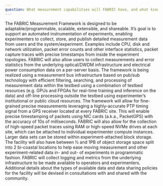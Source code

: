 ```yaml
---
question: What measurement capabilities will FABRIC have, and what kinds of measurement/experiment data will be made available to experimenters and where can the data be stored?
---
```

The FABRIC Measurement Framework is designed to be adaptable/programmable, scalable, extensible, and shareable. It’s goal is to support an automated instrumentation of experiments, enabling experimenters to collect, store, and publish detailed measurement data from users and the system/experiment. Examples include CPU, disk and network utilization, packet error counts and other interface statistics, packet capture traces with precise timestamps from inside the experiment topologies. FABRIC will also allow users to collect measurements and error statistics from the underlying optical/DWDM infrastructure and electrical power consumption data on a per-server basis.
The framework is being realized using a measurement bus infrastructure based on pub/sub technology with efficient filtering, searching, and processing of measurement data within the testbed  using a combination of testbed resources (e.g. GPUs and FPGAs for real-time training and inference on the data) and off-line processing outside the testbed using experimenter’s institutional or public cloud resources.
The framework will allow for fine-grained precise measurements leveraging a highly-accurate PTP timing signal from a GPS receiver located at every FABRIC site. This will enable precise timestamping of packets using NIC cards (a.k.a., PacketGPS) with the accuracy of 10s of milliseconds. FABRIC will also allow for the collection of high-speed packet traces using RAM or high-speed NVMe drives at each site, which can be attached to individual experimenter compute instances. Larger data sets can be stored within experiment-attached block storage. The facility will also have between ½ and 1PB of object storage space split into 2 bi-coastal locations to help ease moving measurement and other experiment-related data in- and out- of experiments in programmatic fashion. 
FABRIC will collect logging and metrics from the underlying infrastructure to be made available to operators and experimenters. 
Additional details about the types of available data and data sharing policies for the facility will be devised in consultations with and shared with the community. 
